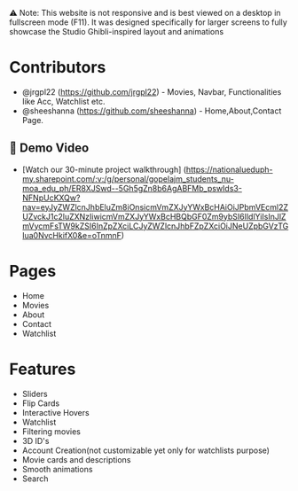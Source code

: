⚠️ Note: This website is not responsive and is best viewed on a desktop in fullscreen mode (F11). It was designed specifically for larger screens to fully showcase the Studio Ghibli-inspired layout and animations

# Contributors
- @jrgpl22 (https://github.com/jrgpl22) - Movies, Navbar, Functionalities like Acc, Watchlist etc.
- @sheeshanna (https://github.com/sheeshanna) - Home,About,Contact Page.

## 🎥 Demo Video
 - [Watch our 30-minute project walkthrough] (https://nationalueduph-my.sharepoint.com/:v:/g/personal/gopelajm_students_nu-moa_edu_ph/ER8XJSwd--5Gh5gZn8b6AgABFMb_pswIds3-NFNpUcKXQw?nav=eyJyZWZlcnJhbEluZm8iOnsicmVmZXJyYWxBcHAiOiJPbmVEcml2ZUZvckJ1c2luZXNzIiwicmVmZXJyYWxBcHBQbGF0Zm9ybSI6IldlYiIsInJlZmVycmFsTW9kZSI6InZpZXciLCJyZWZlcnJhbFZpZXciOiJNeUZpbGVzTGlua0NvcHkifX0&e=oTnmnF)
# Pages
 - Home
 - Movies
 - About
 - Contact
 - Watchlist
  
# Features
- Sliders
- Flip Cards
- Interactive Hovers
- Watchlist
- Filtering movies
- 3D ID's
- Account Creation(not customizable yet only for watchlists purpose)
- Movie cards and descriptions
- Smooth animations 
- Search
